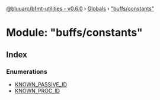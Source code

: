 [@bluuarc/bfmt-utilities - v0.6.0](../README.md) › [Globals](../globals.md) › ["buffs/constants"](_buffs_constants_.md)

# Module: "buffs/constants"

## Index

### Enumerations

* [KNOWN_PASSIVE_ID](../enums/_buffs_constants_.known_passive_id.md)
* [KNOWN_PROC_ID](../enums/_buffs_constants_.known_proc_id.md)
